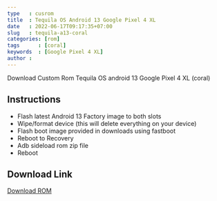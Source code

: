 ```yaml
---
type   : cusrom
title  : Tequila OS Android 13 Google Pixel 4 XL
date   : 2022-06-17T09:17:35+07:00
slug   : tequila-a13-coral
categories: [rom]
tags      : [coral]
keywords  : [Google Pixel 4 XL]
author :
---
```


Download Custom Rom Tequila OS android 13 Google Pixel 4 XL (coral)


## Instructions
- Flash latest Android 13 Factory image to both slots
- Wipe/format device (this will delete everything on your device)
- Flash boot image provided in downloads using fastboot
- Reboot to Recovery
- Adb sideload rom zip file
- Reboot 

## Download Link
[Download ROM](https://t.me/pixel4repo/87?single)
